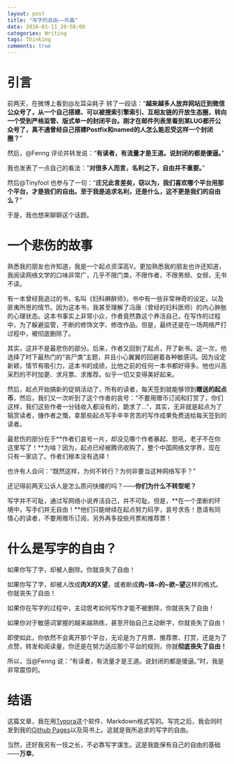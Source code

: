 ```yaml
---
layout: post
title: "写字的自由——外篇"
data: 2016-01-11 20:58:00
categories: Writing
tags: Thinking
comments: true
---
```


# 引言

前两天，在微博上看到@左耳朵耗子 转了一段话：“**越来越多人放弃网站迁到微信公众号了，从一个自己搭建、可以被搜索引擎索引、互相友链的开放生态圈，转向一个受到严格监管、版式单一的封闭平台。刚才在邮件列表里看到某LUG都开公众号了，真不通曾经自己搭建Postfix和named的人怎么能忍受这样一个封闭圈？**”

然后，@Fenng 评论并转发说：“**有读者，有流量才是王道。说封闭的都是傻逼。**”

我也发表了一点自己的看法：“**对很多人而言，名利之下，自由并不重要。**”

然后@Tinyfool 也参与了一句：“**庄兄此言差矣，窃以为，我们喜欢哪个平台用那个平台，才是我们的自由。至于我是追求名利，还是什么，这不更是我们的自由么？**”

于是，我也想来聊聊这个话题。

# 一个悲伤的故事

熟悉我的朋友也许知道，我是一个起点资深高V。更加熟悉我的朋友也许还知道，我阅读网络文学的口味非常广，几乎不限门类，不限作者，不限男频、女频，无书不读。

有一本曾经我追过的书，名叫《妇科麻醉师》，书中有一些非常神奇的设定，以及匪夷所思的情节。因为这本书，我甚至理解了冯唐（曾经的妇科医师）的内心肿胀的心理状态。这本书事实上非常小众，作者竟然靠这个养活自己，在写作的过程中，为了躲避监管，不断的修饰文字、修改作品。但是，最终还是在一场网络严打过程中，被彻底删除了。

其实，这并不是最悲伤的部分。后来，作者又回到了起点，开了新书。这一次，他选择了时下最热门的“丧尸类”主题，并且小心翼翼的回避着各种敏感词。因为设定新颖，情节有吸引力，这本书的成绩，比他之前的任何一本书都好得多。他也兴高采烈的不时加更、求月票、求推荐。似乎一切又变得美好起来。

然后，起点开始搞新的促销活动了，所有的读者，每天签到就能够领到**赠送的起点币**，然后，我们又一次听到了这个作者的哀号：“不要用赠币订阅和打赏了，你们这样，我们这些作者一分钱收入都没有的，跪求了…”，其实，无非就是起点为了犒赏读者，慷作者之慨，拿那些起点写手辛辛苦苦的写作成果免费送给每天签到的读者。

最悲伤的部分在于**作者们哀号一片，却没见哪个作者暴起、怒吼，老子不在你这里写了！**为啥？因为，起点已经被腾讯收购了，整个中国网络文学界，现在只有一家店了。作者们根本没有选择！

也许有人会问：“既然这样，为何不转行？为何非要当这种网络写手？”

还记得前两天公诉人是怎么质问快播的吗？——**你们为什么不转型呢？**

写字并不可耻，通过写网络小说养活自己，并不可耻。但是，**在一个垄断的环境中，写手们并无自由！**他们只能继续在起点努力码字，哀号求告！恳请有同情心的读者，不要用赠币订阅，另外再多投些月票和推荐票！

# 什么是写字的自由？

如果你写了字，却被人删除。你就丧失了自由！

如果你写了字，却被人改成**肉X的X望**，或者断成**肉~体~的~欲~望**这样的格式。你就丧失了自由！

如果你在写字的过程中，主动思考如何写作才能不被删除，你就丧失了自由！

如果你对于敏感词掌握的越来越熟练，甚至开始自己主动断字，你就丧失了自由！

即使如此，你依然不会离开那个平台，无论是为了月票、推荐票、打赏，还是为了点赞，转发和阅读量，你还是在努力适应那个平台的规则，你就**彻底丧失了自由！**

所以，当@Fenng 说：“有读者，有流量才是王道。说封闭的都是傻逼。”时，我是非常震惊的。

# 结语

这篇文章，我在用[Typora](http://typora.io/)这个软件、Markdown格式写的。写完之后，我会同时发到我的[Github Pages](http://zhuangbiaowei.github.io/)以及简书上。这就是我所追求的写字的自由。

当然，还好我另有一技之长，不必靠写字谋生。这是我能保有自己的自由的基础——**万幸**。